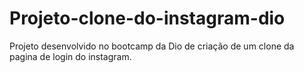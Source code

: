 # Projeto-clone-do-instagram-dio
Projeto desenvolvido no bootcamp da Dio de criação de um clone da pagina de login do instagram.
